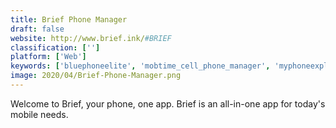 ```yaml
---
title: Brief Phone Manager
draft: false 
website: http://www.brief.ink/#BRIEF
classification: ['']
platform: ['Web']
keywords: ['bluephoneelite', 'mobtime_cell_phone_manager', 'myphoneexplorer', 'oxyfile', 'series60-remote', 'wammu']
image: 2020/04/Brief-Phone-Manager.png
---
```

Welcome to Brief, your phone, one app. Brief is an all-in-one app for today's mobile needs.